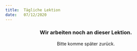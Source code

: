 ```yaml
---
title:  Tägliche Lektion
date:   07/12/2020
---
```


### <center>Wir arbeiten noch an dieser Lektion.</center>
<center>Bitte komme später zurück.</center>